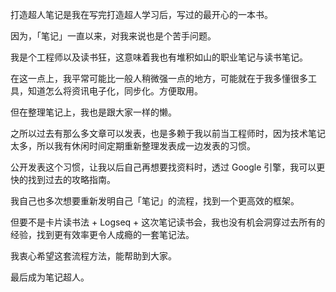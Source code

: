 打造超人笔记是我在写完打造超人学习后，写过的最开心的一本书。

因为，「笔记」一直以来，对我来说也是个苦手问题。

我是个工程师以及读书狂，这意味着我也有堆积如山的职业笔记与读书笔记。

在这一点上，我平常可能比一般人稍微强一点的地方，可能就在于我多懂很多工具，知道怎么将资讯电子化，同步化。方便取用。

但在整理笔记上，我也是跟大家一样的懒。

之所以过去有那么多文章可以发表，也是多赖于我以前当工程师时，因为技术笔记太多，所以我有休闲时间定期重新整理发表成一边发表的习惯。

公开发表这个习惯，让我以后自己再想要找资料时，透过 Google 引擎，我可以更快的找到过去的攻略指南。

我自己也多次想要重新发明自己「笔记」的流程，找到一个更高效的框架。

但要不是卡片读书法 + Logseq + 这次笔记读书会，我也没有机会洞穿过去所有的经验，找到更有效率更令人成瘾的一套笔记法。

我衷心希望这套流程方法，能帮助到大家。

最后成为笔记超人。

